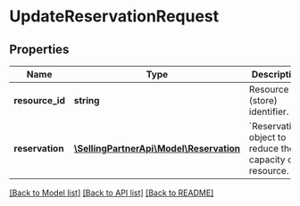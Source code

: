 # UpdateReservationRequest

## Properties
Name | Type | Description | Notes
------------ | ------------- | ------------- | -------------
**resource_id** | **string** | Resource (store) identifier. | 
**reservation** | [**\SellingPartnerApi\Model\Reservation**](Reservation.md) | &#x60;Reservation&#x60; object to reduce the capacity of a resource. | 

[[Back to Model list]](../README.md#documentation-for-models) [[Back to API list]](../README.md#documentation-for-api-endpoints) [[Back to README]](../README.md)


